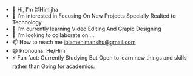 - 👋 Hi, I’m @Himijha
- 👀 I’m interested in Focusing On New Projects Specially Realted to Technology 
- 🌱 I’m currently learning Video Editing And Grapic Designing 
- 💞️ I’m looking to collaborate on ...
- 📫 How to reach me iblamehimanshu@gmail.com
- 😄 Pronouns: He/Him
- ⚡ Fun fact: Currently Studying But Open to learn new things and skills rather than Going for academics.

<!---
Himijha/Himijha is a ✨ special ✨ repository because its `README.md` (this file) appears on your GitHub profile.
You can click the Preview link to take a look at your changes.
--->
